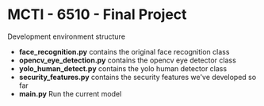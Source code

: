 # MCTI - 6510 - Final Project

Development environment structure 

* **face_recognition.py** contains the original face recognition class
* **opencv_eye_detection.py** contains the opencv eye detector class
* **yolo_human_detect.py** contains the yolo human detector class
* **security_features.py** contains the security features we've developed so far
* **main.py** Run the current model
